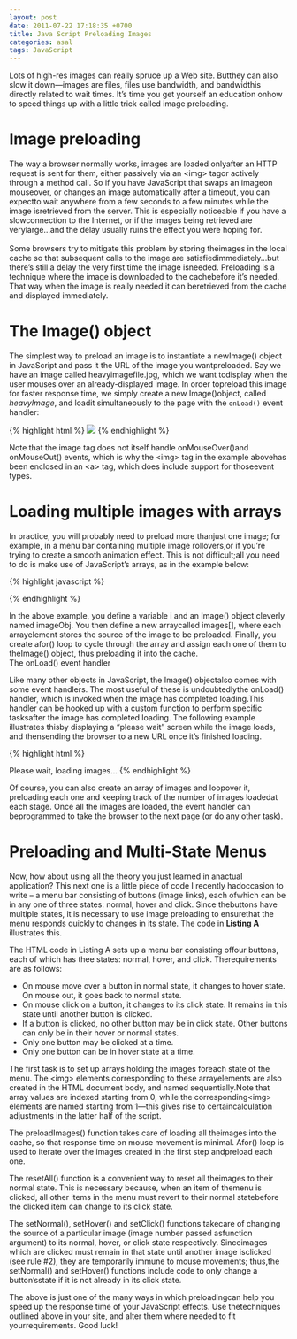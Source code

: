 ```yaml
---
layout: post
date: 2011-07-22 17:18:35 +0700
title: Java Script Preloading Images
categories: asal
tags: JavaScript
---
```

<p>Lots of high-res images can really spruce up a Web site. Butthey can also slow it down—images are files, files use bandwidth, and bandwidthis directly related to wait times. It’s time you get yourself an education onhow to speed things up with a little trick called image preloading.</p>
<h1>Image preloading</h1>
<p>The way a browser normally works, images are loaded onlyafter an HTTP request is sent for them, either passively via an &lt;img&gt; tagor actively through a method call. So if you have JavaScript that swaps an imageon mouseover, or changes an image automatically after a timeout, you can expectto wait anywhere from a few seconds to a few minutes while the image isretrieved from the server. This is especially noticeable if you have a slowconnection to the Internet, or if the images being retrieved are verylarge…and the delay usually ruins the effect you were hoping for.<br>
<span id="more-444"></span><br>
Some browsers try to mitigate this problem by storing theimages in the local cache so that subsequent calls to the image are satisfiedimmediately…but there’s still a delay the very first time the image isneeded. Preloading is a technique where the image is downloaded to the cachebefore it’s needed. That way when the image is really needed it can beretrieved from the cache and displayed immediately.</p>
<h1>The Image() object</h1>
<p>The simplest way to preload an image is to instantiate a newImage() object in JavaScript and pass it the URL of the image you wantpreloaded. Say we have an image called heavyimagefile.jpg, which we want todisplay when the user mouses over an already-displayed image. In order topreload this image for faster response time, we simply create a new Image()object, called <em>heavyImage</em>, and loadit simultaneously to the page with the <code>onLoad()</code> event handler:</p>
{% highlight html %}
<html>
<head>
<script language ="JavaScript">
function preloader()
{
heavyImage = new Image();
heavyImage.src = "heavyimagefile.jpg";
}
</script>
</head>
<body onLoad="javascript:preloader()">
<a href="#" onMouseOver="javascript:document.img01.src='heavyimagefile.jpg'">
<img name="img01" src="justanotherfile.jpg"></a>
</body>
</html>
{% endhighlight %}
<p>Note that the image tag does not itself handle onMouseOver()and onMouseOut() events, which is why the &lt;img&gt; tag in the example abovehas been enclosed in an &lt;a&gt; tag, which does include support for thoseevent types.</p>
<h1>Loading multiple images with arrays</h1>
<p>In practice, you will probably need to preload more thanjust one image; for example, in a menu bar containing multiple image rollovers,or if you’re trying to create a smooth animation effect. This is not difficult;all you need to do is make use of JavaScript’s arrays, as in the example below:</p>

{% highlight javascript %}
<script language="JavaScript">
function preloader()
{

     // counter
     var i = 0;

     // create object
     imageObj = new Image();

     // set image list
     images = new Array();
     images[0]="image1.jpg"
     images[1]="image2.jpg"
     images[2]="image3.jpg"
     images[3]="image4.jpg"

     // start preloading
     for(i=0; i<=3; i++)
     {
          imageObj.src=images[i];
     }

}
</script>
{% endhighlight %}

<p>In the above example, you define a variable i and an Image() object cleverly named imageObj. You then define a new arraycalled images[], where each arrayelement stores the source of the image to be preloaded. Finally, you create afor() loop to cycle through the array and assign each one of them to theImage() object, thus preloading it into the cache.<br>
The onLoad() event handler</p>
<p>Like many other objects in JavaScript, the Image() objectalso comes with some event handlers. The most useful of these is undoubtedlythe onLoad() handler, which is invoked when the image has completed loading.This handler can be hooked up with a custom function to perform specific tasksafter the image has completed loading. The following example illustrates thisby displaying a “please wait” screen while the image loads, and thensending the browser to a new URL once it’s finished loading.</p>

{% highlight html %}
<html>
<head>
<script language="JavaScript">
// create an image object
objImage = new Image();
// set what happens once the image has loaded objImage.onLoad=imagesLoaded();
// preload the image file
objImage.src='images/image1n.gif';
// function invoked on image load
function imagesLoaded()
{   
     document.location.href='index2.html';
}
</script>
</head>
<body>
Please wait, loading images...
</body>
</html>
{% endhighlight %}

<p>Of course, you can also create an array of images and loopover it, preloading each one and keeping track of the number of images loadedat each stage. Once all the images are loaded, the event handler can beprogrammed to take the browser to the next page (or do any other task).</p>
<h1>Preloading and Multi-State Menus</h1>
<p>Now, how about using all the theory you just learned in anactual application? This next one is a little piece of code I recently hadoccasion to write – a menu bar consisting of buttons (image links), each ofwhich can be in any one of three states: normal, hover and click. Since thebuttons have multiple states, it is necessary to use image preloading to ensurethat the menu responds quickly to changes in its state. The code in <strong>Listing A</strong> illustrates this.</p>
<p>The HTML code in Listing A sets up a menu bar consisting offour buttons, each of which has thee states: normal, hover, and click. Therequirements are as follows:</p>
<ul type="disc">
<li>On mouse move over a button in normal state, it changes to hover state. On mouse out, it goes back to normal state.</li>
<li>On mouse click on a button, it changes to its click state. It remains in this state until another button is clicked.</li>
<li>If a button is clicked, no other button may be in click state. Other buttons can only be in their hover or normal states.</li>
<li>Only one button may be clicked at a time.</li>
<li>Only one button can be in hover state at a time.</li>
</ul>
<p>The first task is to set up arrays holding the images foreach state of the menu. The &lt;img&gt; elements corresponding to these arrayelements are also created in the HTML document body, and named sequentially.Note that array values are indexed starting from 0, while the corresponding&lt;img&gt; elements are named starting from 1—this gives rise to certaincalculation adjustments in the latter half of the script.</p>
<p>The preloadImages() function takes care of loading all theimages into the cache, so that response time on mouse movement is minimal. Afor() loop is used to iterate over the images created in the first step andpreload each one.</p>
<p>The resetAll() function is a convenient way to reset all theimages to their normal state. This is necessary because, when an item of themenu is clicked, all other items in the menu must revert to their normal statebefore the clicked item can change to its click state.</p>
<p>The setNormal(), setHover() and setClick() functions takecare of changing the source of a particular image (image number passed asfunction argument) to its normal, hover, or click state respectively. Sinceimages which are clicked must remain in that state until another image isclicked (see rule #2), they are temporarily immune to mouse movements; thus,the setNormal() and setHover() functions include code to only change a button’sstate if it is not already in its click state.</p>
<p>The above is just one of the many ways in which preloadingcan help you speed up the response time of your JavaScript effects. Use thetechniques outlined above in your site, and alter them where needed to fit yourrequirements. Good luck!</p>
